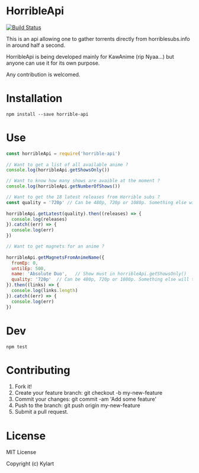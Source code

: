 # HorribleApi
[![Build Status](https://travis-ci.org/Kylart/HorribleApi.svg?branch=master)](https://travis-ci.org/Kylart/HorribleApi)
 
This is an api allowing one to gather torrents directly from horriblesubs.info in around half a second.

HorribleApi is being developed mainly for KawAnime (rip Nyaa...) but anyone can use it for its own purpose.

Any contribution is welcomed.

# Installation
```
npm install --save horrible-api
```

# Use
```javascript
const horribleApi = require('horrible-api')
 
// Want to get a list of all available anime ?
console.log(horribleApi.getShowsOnly())

// Want to know how many shows are avaible at the moment ?
console.log(horribleApi.getNumberOfShows())

// Want to get the 18 latest releases from Horrible subs ?
const quality = '720p' // Can be 480p, 720p or 1080p. Something else will throw an error.
 
horribleApi.getLatest(quality).then((releases) => {
  console.log(releases)
}).catch((err) => {
  console.log(err)
})
```

```javascript
// Want to get magnets for an anime ?
 
horribleApi.getMagnetsFromAnimeName({
  fromEp: 0,
  untilEp: 500,
  name: 'Absolute Duo',   // Show must in horribleApi.getShowsOnly()
  quality: '720p'  // Can be 480p, 720p or 1080p. Something else will throw an error.
}).then((links) => {
  console.log(links.length)
}).catch((err) => {
  console.log(err)
})
```

# Dev
```
npm test
```


# Contributing

1. Fork it!
2. Create your feature branch: git checkout -b my-new-feature
3. Commit your changes: git commit -am 'Add some feature'
4. Push to the branch: git push origin my-new-feature
5. Submit a pull request.

# License

MIT License

Copyright (c) Kylart